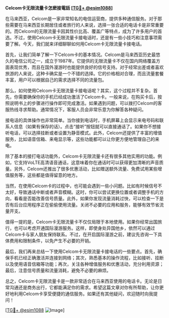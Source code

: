 **Celcom卡无限流量卡怎麽接電話 [[TG💪+ @esim1088](https://t.me/s/esim1088)]**

在马来西亚，Celcom是一家非常知名的电信运营商，提供多种通信服务。对于那些需要在马来西亚长期居住或者旅行的人来说，选择一张合适的电话卡是非常重要的。而Celcom的无限流量卡因其性价比高、覆盖广等特点，成为了许多用户的首选。不过，使用Celcom卡无限流量卡接电话时，还是有一些小技巧和注意事项需要了解。今天，我们就来详细聊聊如何用Celcom卡无限流量卡接电话。

首先，让我们简单了解一下Celcom卡的基本情况。Celcom是马来西亚历史最悠久的电信公司之一，成立于1987年。它提供的无限流量卡不仅在国内网络覆盖方面表现优秀，而且在国外漫游时也能提供良好的信号支持。对于经常出差或者喜欢旅游的人来说，这种卡确实是一个不错的选择。它的价格相对合理，而且流量套餐丰富，用户可以根据自己的需求选择不同的流量包。

那么，如何使用Celcom卡无限流量卡接电话呢？其实，这个过程并不复杂。首先，你需要确保你的手机已经成功激活了Celcom卡。一般来说，在购买卡后，按照说明书上的步骤进行操作即可完成激活。如果遇到问题，可以拨打Celcom的客服热线寻求帮助。通常情况下，客服人员会非常乐意为你解答各种疑问。

接电话的具体操作也非常简单。当你接到电话时，手机屏幕上会显示来电号码和联系人信息（如果有保存的话）。点击“接听”按钮就可以直接通话了。如果你不想接听电话，可以选择挂断或者设置为静音模式。此外，Celcom还提供了丰富的增值服务，比如语音信箱、来电显示等，这些功能都可以让你更方便地管理自己的来电。

除了基本的接打电话功能外，Celcom卡无限流量卡还有很多其他实用的功能。例如，它支持VoLTE高清语音通话，这意味着你在通话时可以获得更加清晰的声音质量。另外，Celcom还推出了很多优惠活动，比如赠送额外流量、免费试用某些增值服务等，这些都是值得留意的地方。

当然，在使用Celcom卡的过程中，也可能会遇到一些小问题。比如有时候信号不太好，导致通话中断或者声音模糊。这时，你可以尝试更换位置或者调整手机的方向，看看是否能改善信号质量。此外，如果你发现流量消耗过快，可以检查一下是否有后台应用程序正在偷偷使用流量。关闭不必要的应用和服务，能够有效节省流量开支。

值得一提的是，Celcom卡无限流量卡不仅仅局限于本地使用。如果你经常出国旅行，也可以考虑开通国际漫游服务。这样，即使身处异国他乡，依然可以通过Celcom卡与家人朋友保持联系。不过，在开启国际漫游之前，建议先咨询一下具体费用和限制条件，以免产生不必要的开销。

最后，我们再来总结一下使用Celcom卡无限流量卡接电话的一些要点。首先，确保手机已经正确激活并连接到网络；其次，熟悉基本的操作流程，比如接听、挂断以及使用语音信箱等功能；再次，关注各种增值服务和优惠活动，充分利用资源；最后，注意信号质量和流量消耗，避免不必要的麻烦。

总之，Celcom卡无限流量卡是一款非常适合在马来西亚使用的电话卡。无论是日常沟通还是商务出行，它都能满足你的需求。希望这篇文章对你有所帮助，让你更好地利用Celcom卡享受便捷的通信服务。如果还有其他疑问，欢迎随时向我提问！

[[TG💪+ @esim1088](https://t.me/s/esim1088) ![Image](https://i.postimg.cc/4NQfJmqS/Snipaste-2025-05-13-00-14-12.png)]